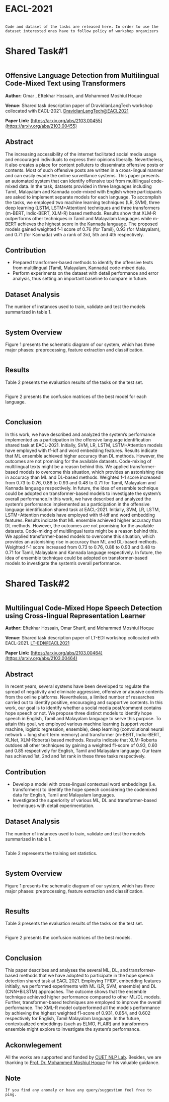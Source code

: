# EACL-2021
<img title="" src="Figures/EACL.PNG" alt="">

`Code and dataset of the tasks are released here. In order to use the dataset interested ones have to follow policy of workshop organizers`

# Shared Task#1
<img title="" src="Figures/offensive.PNG" alt="">

## Offensive Language Detection from Multilingual Code-Mixed Text using Transformers

**Author:** Omar , Eftekhar Hossain, and Mohammed Moshiul Hoque

**Venue:** Shared task description paper of DravidianLangTech workshop collocated with EACL-2021. [DravidianLangTech@EACL2021](https://dravidianlangtech.github.io/2021/index.html)

**Paper Link:** [https://arxiv.org/abs/2103.00455](https://arxiv.org/abs/2103.00455)
## Abstract

The increasing accessibility of the internet facilitated social media usage and encouraged individuals to express their opinions liberally. Nevertheless, it also creates a place for content polluters to disseminate offensive posts or contents. Most of such offensive posts are written in a cross-lingual manner and can easily evade the online surveillance systems. This paper presents an automated system that can identify offensive text from multilingual code-mixed data. In the task, datasets provided in three languages including Tamil, Malayalam and Kannada code-mixed with English where participants are asked to implement separate models for each language. To accomplish the tasks, we employed two machine learning techniques (LR, SVM), three deep learning (LSTM, LSTM+Attention) techniques and three transformers (m-BERT, Indic-BERT, XLM-R) based methods. Results show that
XLM-R outperforms other techniques in Tamil and Malayalam languages while m-BERT achieves the highest score in the Kannada language. The proposed models gained weighted f-1 score of 0.76 (for Tamil), 0.93 (for Malayalam), and 0.71 (for Kannada) with a rank of 3rd, 5th and 4th respectively.

## Contribution
- Prepared transformer-based methods to identify the offensive texts from multilingual (Tamil, Malayalam, Kannada) code-mixed data.
- Perform experiments on the dataset with detail performance and error analysis, thus setting an important baseline to compare in future.

## Dataset Analysis

The number of instances used to train, validate and test the models summarized in table 1.


<img title="" src="Figures/off_data.PNG" alt="">


## System Overview
Figure 1 presents the schematic diagram of our system, which has three major phases: preprocessing, feature extraction and classification.
<p align = "center">
<img title="" src="Figures/off_block.png" alt="">
</p>

## Results 
Table 2 presents the evaluation results of the tasks on the test set.

<img title="" src="Figures/off_result.PNG" alt="">


Figure 2 presents the confusion matrices of the best model for each language.

<img title="" src="Figures/off_confusion.PNG" alt="">


## Conclusion
In this work, we have described and analyzed the system’s performance implemented as a participation in the offensive language identification shared task at EACL-2021. Initially, SVM, LR, LSTM, LSTM+Attention models have employed with tf-idf and word embedding features. Results indicate that ML ensemble achieved higher accuracy than DL methods. However, the outcomes are not promising for the available datasets. Code-mixing of multilingual texts might be a reason behind this. We applied transformer-based models to overcome this situation, which provides an astonishing rise in accuracy than ML and DL-based methods. Weighted f-1 score increased from 0.73 to 0.76, 0.88 to 0.93 and 0.48 to 0.71 for Tamil, Malayalam and Kannada language respectively. In future, the idea of ensemble technique could be adopted on transformer-based models to investigate the system’s overall performance.In this work, we have described and analyzed the system’s performance implemented as a participation in the offensive language identification shared task at EACL-2021. Initially, SVM, LR, LSTM, LSTM+Attention models have employed with tf-idf and word embedding features. Results indicate that ML ensemble achieved higher accuracy than DL methods. However, the outcomes are not promising for the available datasets. Code-mixing of multilingual texts might be a reason behind this. We applied transformer-based models to overcome this situation, which provides an astonishing rise in accuracy than ML and DL-based methods. Weighted f-1 score increased from 0.73 to 0.76, 0.88 to 0.93 and 0.48 to 0.71 for Tamil, Malayalam and Kannada language respectively. In future, the idea of ensemble technique could be adopted on transformer-based models to investigate the system’s overall performance.
#

# Shared Task#2
<img title="" src="Figures/hope.PNG" alt="">

## Multilingual Code-Mixed Hope Speech Detection using Cross-lingual Representation Learner

**Author:** Eftekhar Hossain, Omar Sharif, and Mohammed Moshiul Hoque

**Venue:** Shared task description paper of LT-EDI workshop collocated with EACL-2021. [LT-EDI@EACL2021](https://sites.google.com/view/lt-edi-2021/home)

**Paper Link:** [https://arxiv.org/abs/2103.00464](https://arxiv.org/abs/2103.00464)

## Abstract

In recent years, several systems have been developed to regulate the spread of negativity and eliminate aggressive, offensive or abusive contents from the online platforms. Nevertheless, a limited number of researches carried out to identify positive, encouraging and supportive contents. In this work, our goal is to identify whether a social media post/comment contains hope speech or not. We propose three distinct models to identify hope speech in English, Tamil and Malayalam language to serve this purpose. To attain this goal, we employed various machine learning (support vector machine, logistic regression, ensemble), deep learning (convolutional neural network + long short term memory) and transformer (m-BERT, Indic-BERT, XLNet, XLM-Roberta) based methods. Results indicate that XLM-Roberta outdoes all other techniques by gaining a weighted f1-score of 0.93, 0.60 and 0.85 respectively for English, Tamil and Malayalam language. Our team has achieved 1st, 2nd and 1st rank in these three tasks respectively.

## Contribution
- Develop a model with cross-lingual contextual word embeddings (i.e. transformers) to identify the hope speech considering the codemixed data for English, Tamil and Malayalam languages.
- Investigated the superiority of various ML, DL and transformer-based techniques with detail experimentation.

## Dataset Analysis

The number of instances used to train, validate and test the models summarized in table 1.


<img title="" src="Figures/hope_data.PNG" alt="">

Table 2 represents the training set statistics.

<img title="" src="Figures/hope_stat.PNG" alt="">

## System Overview
Figure 1 presents the schematic diagram of our system, which has three major phases: preprocessing, feature extraction and classification.
<p align = "center">
<img title="" src="Figures/hope_block.PNG" alt="">
</p>

## Results 
Table 3 presents the evaluation results of the tasks on the test set.

<img title="" src="Figures/hope_result.PNG" alt="">


Figure 2 presents the confusion matrices of the best models.

<img title="" src="Figures/hope_confusion.PNG" alt="">


## Conclusion
This paper describes and analyses the several ML, DL, and transformer-based methods that we have adopted to participate in the hope speech detection shared task at EACL 2021. Employing TFIDF, embedding features initially, we performed experiments with ML (LR, SVM, ensemble) and DL (CNN+BiLSTM) approaches. The outcome shows that the ensemble technique achieved higher performance compared to other ML/DL models. Further, transformer-based techniques are employed to improve the overall performance. The XML-R model outperformed all the models performance by achieving the highest weighted f1-score of 0.931, 0.854, and 0.602 respectively for English, Tamil Malayalam language. In the future, contextualized embeddings (such as ELMO, FLAIR) and transformers ensemble might explore to investigate the system’s performance.

## Ackonwlegement
All the works are supported and funded by [CUET NLP Lab](https://cuetnlp.com/). Besides, we are thanking to [Prof. Dr. Mohammed Moshiul Hoque](https://www.researchgate.net/profile/Moshiul_Hoque) for his valuable guidance.

## Note
`If you find any anomaly or have any query/suggestion feel free to ping.`


